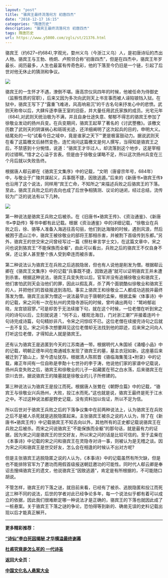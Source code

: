 ```yaml
---
layout: "post"
title: "骆宾王最终流落何方 初唐四杰"
date: "2018-12-17 16:15"
categories: "隋唐历史"
description: "骆宾王最终流落何方 初唐四杰"
tags: 隋唐历史
url: https://www.y5000.com/zgls/st/21376.html
---
```






骆宾王（约627~约684),字观光，婺州义乌（今浙江义乌）人，是初唐诗坛的杰出人物。骆宾王与王勃、杨炯、卢照邻合称“初唐四杰”，但是在四杰中，骆宾王年岁最长、阅历最多，人生也最富有传奇色彩，他的下落至今仍旧是一个链，引起了后世对他无休止的猜测和争议。

![](https://img.y5000.com/uploads/allimg/170511/11-1F511101225238.jpg)

骆宾王的一生怀才不遇，潦倒不堪。唐高宗仪凤四年的时候，他被任命为侍御史（监察性质的官职），后来又因为多次向武则天上书言事而被人诬陷锒铛入狱。在狱中，骆宾王写下了“露重飞难进，风高响易沉”的千古名句来抒发心中的悲愤。武则天称帝以后，大肆斥逐李唐王室的旧臣，并大量任用武氏家族的成员。光宅元年（684),对武则天统治极为不满，并且自身仕途失意、郁郁不得志的骆宾王参加了徐敬业发动的扬州兵变。在兵变期间，骆宾王起草了著名的《讨武瞾檄》。该檄文历数了武则天的阴谋祸心和斑斑劣迹，还洋细阐明了这次起兵的目的，申明大义。结尾处的一句“试看今日之域中，竟是谁家之天下”'更是极富鼓动力。据说武则天在看了这篇檄文后赫然变色，连忙询问这篇檄文是何人撰写，当得知是骆宾王之后，不禁感到十分惋惜，说道：“骆宾王才华过人，却流落到这个地步，这是宰相的过错啊。”惜才之心溢于言表。但是由于徐敬业谋略不足，所以这次扬州兵变在三个月后就以失败告终。

根据唐人郗云卿在《骆宾王文集序》中的记载，“文明（唐睿宗年号，684年）中，与敬业于广陵共谋起义，兵事既不捷，因致逃遁。”后来的《新唐书•骆宾王传》也沿用了这个说法，同样用“宾王亡命，不知所之”来描述兵败之后骆宾王的下落。至此，骆宾王兵败之后的去向也成了后世争相猜测、议论的谜闭，经过总结，流传较为广泛的说法有以下几种。

![](https://img.y5000.com/uploads/allimg/170511/11-1F511101245951.jpg)

第一种说法是骆宾王兵败之后被杀。在《旧唐书•骆宾王传》、《资治通鉴》、《新唐书•李勐传》等书中都有此记载。根据《资治通鉴》中的详细记载，“徐敬业在兵败之后，徐、骆等人准备入海逃往高句丽，他们到达海陵的时候，遇到风浪，然后被困于遗山江中，骆宾王被徐敬业的部将王那相杀害，并被割下首级传到东都。”另外，骆宾王的世交宋之问曾经写过一篇《祭杜审言学士文》，在这篇文章中，宋之问也说到狢宾王“不能保族而全躯”，由此可以看出，兵败之后的骆宾王不仅自身不保，还让家人甚至整个族人受到牵连而被杀害。

第二种说法认为骆宾王在兵败之后逃脱隐居，但也有人说他是削发为僧。根据郗云卿在《骆宾王文集序》中的记载“兵事既不捷，因致逃遁”就可以证明骆宾王并未遭到杀害。根据这种说法，骆宾王兵变失败以后，官军并没有追捕徐敬业和骆宾王，他们害怕武则天会治他们的罪，因此以假乱真，杀了两个面貌酷似徐敬业和骆宾王的人，并把他们的首级报送到洛阳。事实上骆宾王和徐敬业二人都成功逃脱并最终落发为僧。骆宾王出家为僧这一说法最早出于唐朝的孟柴，根据孟柴〈体事诗》中的记载，宋之问有一次在杭州的灵隐寺游玩的时候，曾吟诵出两句：“鹫岭郁岩晓，龙宫锁寂寥。”可是却苦于无法续接下句，就在这个时候，一位老僧在听到宋之问的诗句以后，立刻就说道：“何不云，楼观沧海日，门对浙江潮?”并接着连吟十句诗完成诗篇，句句精妙非凡，令宋之问惊叹不已。这位老僧在续接完诗句之后就一去不复见。宋之问多次想要拜见这位老僧却无法找到他的踪迹，后来宋之问向人打听这位老僧，才得知此人就是骆宾王。

还有认为骆宾王是逃匿到今天的江苏南通一带。根据明代人朱国祯《涌幢小品》中的记载，明朝正德年间在南通城东发现了骆宾王的墓，墓主衣冠如新。这座墓后来被迁到了狼山上，至今遗址犹存。根据清人陈熙晋《骆临海集笺注•附录》中的记载，雍正年间有一位自称是李勣十七世孙的李于涛，他说他们家的家谱中记载说，扬州兵变失败之后，骆宾王和徐敬业的儿子一起藏匿在邗之白水荡，后来骆宾王在崇川去世。据说骆宾王的陵墓就是徐敬业的儿子所修建的。

第三种说法认为骆宾王是投江而死。根据唐人张鶯在《朝野佥篇》中的记载，“骆宾王与徐敬业兴兵扬州，大败，投江水而死。”这也就是说，骆宾王最终是死于江水之中。不过这种说法都是野史记载，没有资料加以佐证，所以不足为信。

所以后世对于骆宾王兵败之后的下落争议集中在前两种说法上，认为骆宾王在兵败之后不是被人杀死就是逃脱隐匿起来。主张骆宾王被杀之说的人认为，除了在《新唐书•骆宾王传》中记载骆宾王不知去向以外，其他所有的正史都记载说骆宾王在兵败之后被杀。而宋之问说骆宾王“不能保族而全躯”的那句话，就是最有力的证据，因为宋之问是骆宾王的世交好友，所以宋之问的话是比较可信的。至于孟柴在《本事诗》中记载的宋之问和骆宾王在灵隐寺对诗一事，则被认为是无稽之谈。因为宋之问和骆宾王是世交好友，怎么会在相逢的时候认不出对方呢?

但是主张骆宾王逃脱隐匿之说的人认为，《本事诗》中的记载虽然有所欠缺，但是也不能排除官军为了邀功而用假首级报送朝廷邀功的可能性。同时代人郗云卿是奉诏去搜缉骆宾王的遗文，他说骆宾王“因致逃遁”，肯定是有所根据的，不可能随口胡说。

不管怎样，骆宾王的下落之谜，就目前来看，已经有了被杀、逃脱隐匿和投江而死这三种不同的说法，后世的学者对此已经争论多年，每一个说法似乎都有着可以成立的依据，因此我们很难断定哪一种说法才是正确的，骆宾王的下落也就因此成了一桩悬案。关于骆宾王下落之谜的争论，恐怕得等到新的、确凿无误的史料记载出现以后才能真正解开。

* * *

**更多精彩推荐：**

**[“诗仙”李白死因揭秘 才华横溢最终谢幕](https://www.y5000.com/zgls/st/21377.html)**

**[杜甫究竟是怎么死的 一代诗圣](https://www.y5000.com/zgls/st/21379.html)**

**返回大全页：**

[**中国文化名人悬案大全**](https://www.y5000.com/zgls/mrzj/21393.html)
